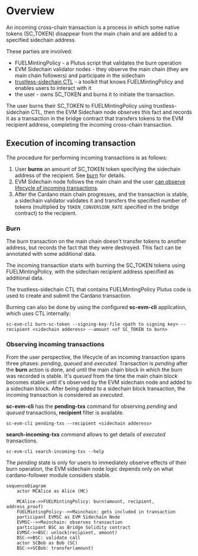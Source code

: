 # Overview

An incoming cross-chain transaction is a process in which some native tokens (SC_TOKEN)
disappear from the main chain and are added to a specified sidechain address.

These parties are involved:

- FUELMintingPolicy - a Plutus script that validates the burn operation
- EVM Sidechain validator nodes - they observe the main chain (they are main chain followers) and participate in the sidechain
- [trustless-sidechain CTL](../reference/trustless-sidechain.md#ctl) - a toolkit that knows FUELMintingPolicy and enables users to interact with it
- the user - owns SC_TOKEN and burns it to initiate the transaction.

The user burns their SC_TOKEN to FUELMintingPolicy using trustless-sidechain CTL, then the EVM Sidechain node observes this fact
and records it as a transaction in the bridge contract that transfers tokens to the EVM recipient address,
completing the incoming cross-chain transaction.

## Execution of incoming transaction

The procedure for performing incoming transactions is as follows:

1. User **burns** an amount of SC_TOKEN token specifying the sidechain address of the recipient. See [burn](#burn) for details.
2. EVM Sidechain node follows the main chain and the user [can observe lifecycle of incoming transactions](#observing-incoming-transactions).
3. After the Cardano main chain progresses, and the transaction is stable, a sidechain validator validates it
   and transfers the specified number of tokens (multiplied by `TOKEN_CONVERSION_RATE` specified in the bridge contract)
   to the recipient.

### Burn

The burn transaction on the main chain doesn't transfer tokens to another address, but records the fact that they were destroyed.
This fact can be annotated with some additional data.

The incoming transaction starts with burning the SC_TOKEN tokens using FUELMintingPolicy, with the sidechain recipient address specified as additional data.

The trustless-sidechain CTL that contains FUELMintingPolicy Plutus code is used to create and submit the Cardano transaction.

Burning can also be done by using the configured **sc-evm-cli** application, which uses CTL internally:

```commandline
sc-evm-cli burn-sc-token --signing-key-file <path to signing key> --recipient <sidechain adderess> --amount <of SC_TOKEN to burn>
```

### Observing incoming transactions

From the user perspective, the lifecycle of an incoming transaction spans three phases: _pending_, _queued_ and
_executed_.
Transaction is _pending_ after the **burn** action is done, and until the main chain block in which the burn was recorded is stable.
It's _queued_ from the time the main chain block becomes stable until it's observed by the EVM sidechain node and added to a sidechain block.
After being added to a sidechain block transaction, the incoming transaction is considered as _executed_.

**sc-evm-cli** has the **pending-txs** command for observing _pending_ and _queued_ transactions, **recipient** filter is available.

```commandline
sc-evm-cli pending-txs --recipient <sidechain adderess>
```

**search-incoming-txs** command allows to get details of _executed_ transactions.

```commandline
sc-evm-cli search-incoming-txs --help
```

The _pending_ state is only for users to immediately observe effects of their burn operation,
the EVM sidechain node logic depends only on what cardano-follower module considers stable.

```mermaid
sequenceDiagram
    actor MCAlice as Alice (MC)

    MCAlice->>FUELMintingPolicy: burn(amount, recipient, address_proof)
    FUELMintingPolicy-->>Mainchain: gets included in transaction
    participant EVMSC as EVM Sidechain Node
    EVMSC-->>Mainchain: observes transaction
    participant BSC as Bridge Solidity contract
    EVMSC->>BSC: unlock(recipient, amount)
    BSC->>BSC: validate call
    actor SCBob as Bob (SC)
    BSC->>SCBob: transfer(amount)
```
